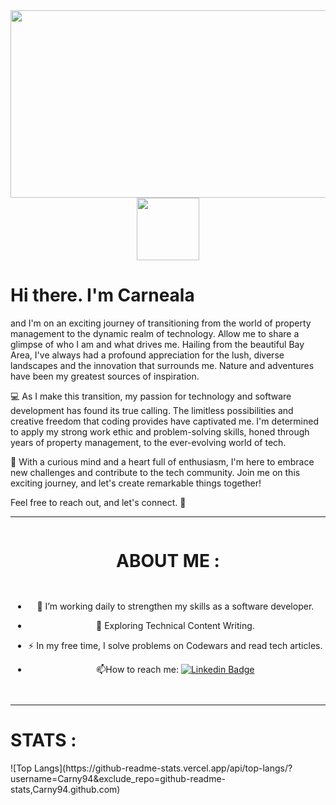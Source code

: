 <div align="center">
  <img src="https://bayarea.northeastern.edu/wp-content/uploads/Bay-Bridge-at-Sunrise-2-1.jpg" width="600" height="300"/>
</div>



  <div align="center">
    <img src="https://media.giphy.com/media/Vf3ZKdillTMOOaOho0/giphy.gif" width="100"/>
  </div>
  <h1>Hi there. I'm Carneala </h1>
  <p>and I'm on an exciting journey of transitioning from the world of property management to the dynamic realm of technology. Allow me to share a glimpse of who I am and what drives me. Hailing from the beautiful Bay Area, I've always had a profound appreciation for the lush, diverse landscapes and the innovation that surrounds me. Nature and adventures have been my greatest sources of inspiration.</p>
  
  <p>💻 As I make this transition, my passion for technology and software development has found its true calling. The limitless possibilities and creative freedom that coding provides have captivated me. I'm determined to apply my strong work ethic and problem-solving skills, honed through years of property management, to the ever-evolving world of tech.</p>
  
  <p>🌟 With a curious mind and a heart full of enthusiasm, I'm here to embrace new challenges and contribute to the tech community. Join me on this exciting journey, and let's create remarkable things together! </p>
    
  <p> Feel free to reach out, and let's connect. 🚀 </p> 
  

--- 
<div style="display: flex; justify-content: center; align-items: center; flex-direction: column; text-align: center;">
<h1>ABOUT ME :</h1>

- :telescope: I’m working daily to strengthen my skills as a software developer. 

- :seedling: Exploring Technical Content Writing.

- :zap: In my free time, I solve problems on Codewars and read tech articles.

- :mailbox:How to reach me: [![Linkedin Badge](https://img.shields.io/badge/-Linkedin-blue?style=flat&logo=Linkedin&logoColor=white)](http://www.linkedin.com/in/carneala-odom)
</div>

---
<h1>STATS :</h1>
![Top Langs](https://github-readme-stats.vercel.app/api/top-langs/?username=Carny94&exclude_repo=github-readme-stats,Carny94.github.com)

</div>
